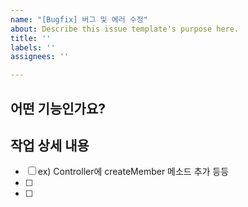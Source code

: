 ```yaml
---
name: "[Bugfix] 버그 및 에러 수정"
about: Describe this issue template's purpose here.
title: ''
labels: ''
assignees: ''

---
```


## 어떤 기능인가요?
> 

## 작업 상세 내용
- [ ] ex) Controller에 createMember 메소드 추가 등등
- [ ] 
- [ ]

